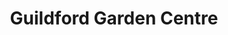 ---
title: "Guildford Garden Centre"
url: /guildford/guildford-garden-centre/
shop: garden centre
---